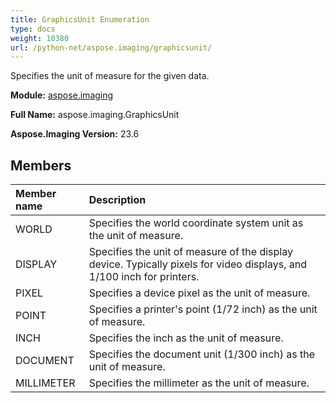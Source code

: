 ```yaml
---
title: GraphicsUnit Enumeration
type: docs
weight: 10380
url: /python-net/aspose.imaging/graphicsunit/
---
```


Specifies the unit of measure for the given data.

**Module:** [aspose.imaging](/imaging/python-net/aspose.imaging/)

**Full Name:** aspose.imaging.GraphicsUnit

**Aspose.Imaging Version:** 23.6

## **Members**
| **Member name** | **Description** |
| :- | :- |
| WORLD | Specifies the world coordinate system unit as the unit of measure. |
| DISPLAY | Specifies the unit of measure of the display device. Typically pixels for video displays, and 1/100 inch for printers. |
| PIXEL | Specifies a device pixel as the unit of measure. |
| POINT | Specifies a printer's point (1/72 inch) as the unit of measure. |
| INCH | Specifies the inch as the unit of measure. |
| DOCUMENT | Specifies the document unit (1/300 inch) as the unit of measure. |
| MILLIMETER | Specifies the millimeter as the unit of measure. |
